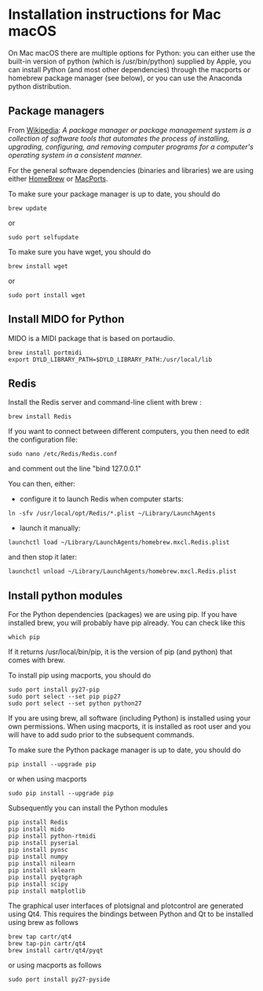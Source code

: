 # Installation instructions for Mac macOS

On Mac macOS there are multiple options for Python: you can either use the built-in version of python (which is /usr/bin/python) supplied by Apple, you can install Python (and most other dependencies) through the macports or homebrew package manager (see below), or you can use the Anaconda python distribution.

## Package managers

From [Wikipedia](https://en.wikipedia.org/wiki/Package_manager): *A package manager or package management system is a collection of software tools that automates the process of installing, upgrading, configuring, and removing computer programs for a computer's operating system in a consistent manner.*

For the general software dependencies (binaries and libraries) we are using either [HomeBrew](http://brew.sh) or [MacPorts](https://www.macports.org).

To make sure your package manager is up to date, you should do

```
brew update
```

or

```
sudo port selfupdate
```

To make sure you have wget, you should do

```
brew install wget
```

or

```
sudo port install wget
```

## Install MIDO for Python

MIDO is a MIDI package that is based on portaudio.

```
brew install portmidi
export DYLD_LIBRARY_PATH=$DYLD_LIBRARY_PATH:/usr/local/lib
```

## Redis

Install the Redis server and command-line client with brew :
```
brew install Redis
```

If you want to connect between different computers, you then need to edit the configuration file:
```
sudo nano /etc/Redis/Redis.conf
```
and comment out the line "bind 127.0.0.1"

You can then, either:
- configure it to launch Redis when computer starts:
```
ln -sfv /usr/local/opt/Redis/*.plist ~/Library/LaunchAgents
```
- launch it manually:
```
launchctl load ~/Library/LaunchAgents/homebrew.mxcl.Redis.plist
```
and then stop it later:
```
launchctl unload ~/Library/LaunchAgents/homebrew.mxcl.Redis.plist
```

## Install python modules

For the Python dependencies (packages) we are using pip. If you have installed brew, you will probably have pip already. You can check like this

```
which pip
```

If it returns /usr/local/bin/pip, it is the version of pip (and python) that comes with brew.

To install pip using macports, you should do

```
sudo port install py27-pip
sudo port select --set pip pip27
sudo port select --set python python27
```

If you are using brew, all software (including Python) is installed using your own permissions. When using macports, it is installed as root user and you will have to add sudo prior to the subsequent commands.

To make sure the Python package manager is up to date, you should do
```
pip install --upgrade pip
```

or when using macports
```
sudo pip install --upgrade pip
```


Subsequently you can install the Python modules
```
pip install Redis
pip install mido
pip install python-rtmidi
pip install pyserial
pip install pyosc
pip install numpy
pip install nilearn
pip install sklearn
pip install pyqtgraph
pip install scipy
pip install matplotlib
```

The graphical user interfaces of plotsignal and plotcontrol are generated using Qt4. This requires the bindings between Python and Qt to be installed using brew as follows
```
brew tap cartr/qt4
brew tap-pin cartr/qt4
brew install cartr/qt4/pyqt
```

or using macports as follows
```
sudo port install py27-pyside
```
